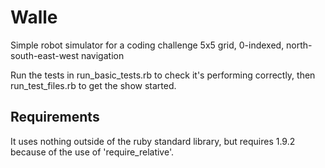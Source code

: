 Walle
=====

Simple robot simulator for a coding challenge
5x5 grid, 0-indexed, north-south-east-west navigation

Run the tests in run\_basic\_tests.rb to check it's performing correctly, then run\_test\_files.rb to get the show started.

Requirements
------------
It uses nothing outside of the ruby standard library, but requires 1.9.2 because of the use of 'require_relative'.
